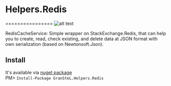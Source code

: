 # Helpers.Redis
================
![alt text](https://ci.appveyor.com/api/projects/status/scnpxtc7itofgyy2?svg=true "master branch status badge")

RedisCacheService:
Simple wrapper on StackExchange.Redis, that can help you to create, read, check existing, and delete data at JSON format with own serialization (based on Newtonsoft.Json).

Install
-------
It's available via [nuget package](https://www.nuget.org/packages/GranSteL.Helpers.Redis/)  
PM> `Install-Package GranSteL.Helpers.Redis`
